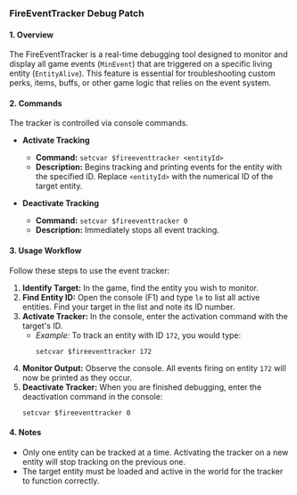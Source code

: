 
### **FireEventTracker Debug Patch**

#### **1. Overview**

The FireEventTracker is a real-time debugging tool designed to monitor and display all game events (`MinEvent`) that are triggered on a specific living entity (`EntityAlive`). This feature is essential for troubleshooting custom perks, items, buffs, or other game logic that relies on the event system.

#### **2. Commands**

The tracker is controlled via console commands.

* **Activate Tracking**

    * **Command:** `setcvar $fireeventtracker <entityId>`
    * **Description:** Begins tracking and printing events for the entity with the specified ID. Replace `<entityId>` with the numerical ID of the target entity.

* **Deactivate Tracking**

    * **Command:** `setcvar $fireeventtracker 0`
    * **Description:** Immediately stops all event tracking.

#### **3. Usage Workflow**

Follow these steps to use the event tracker:

1.  **Identify Target:** In the game, find the entity you wish to monitor.
2.  **Find Entity ID:** Open the console (F1) and type `le` to list all active entities. Find your target in the list and note its ID number.
3.  **Activate Tracker:** In the console, enter the activation command with the target's ID.
    * *Example:* To track an entity with ID `172`, you would type:
      ```
      setcvar $fireeventtracker 172
      ```
4.  **Monitor Output:** Observe the console. All events firing on entity `172` will now be printed as they occur.
5.  **Deactivate Tracker:** When you are finished debugging, enter the deactivation command in the console:
    ```
    setcvar $fireeventtracker 0
    ```

#### **4. Notes**

* Only one entity can be tracked at a time. Activating the tracker on a new entity will stop tracking on the previous one.
* The target entity must be loaded and active in the world for the tracker to function correctly.